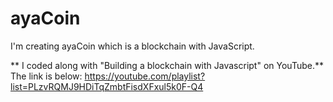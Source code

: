 # ayaCoin

I'm creating ayaCoin which is a blockchain with JavaScript.

** I coded along with "Building a blockchain with Javascript" on YouTube.**
The link is below: 
https://youtube.com/playlist?list=PLzvRQMJ9HDiTqZmbtFisdXFxul5k0F-Q4 
